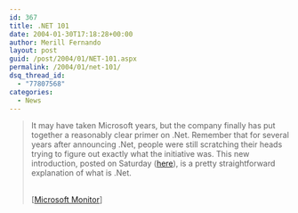 ```yaml
---
id: 367
title: .NET 101
date: 2004-01-30T17:18:28+00:00
author: Merill Fernando
layout: post
guid: /post/2004/01/NET-101.aspx
permalink: /2004/01/net-101/
dsq_thread_id:
  - "77807568"
categories:
  - News
---
```

<body xmlns="http://www.w3.org/1999/xhtml">
    <div class="Section1">
        <blockquote style='margin-top:5.0pt;margin-bottom:5.0pt'> 
        <p>
            It may have taken Microsoft years, but the company finally has put together a reasonably
            clear primer on .Net. Remember that for several years after announcing .Net, people
            were still scratching their heads trying to figure out exactly what the initiative
            was. This new introduction, posted on Saturday (<a href="http://www.microsoft.com/net/basics/whatis.asp" title="http://www.microsoft.com/net/basics/whatis.asp">here</a>),
            is a pretty straightforward explanation of what is .Net.
        </p>
        <p class="MsoNormal">
            <br />
            [<a href="http://www.microsoftmonitor.com/archives/002225.html">Microsoft Monitor</a>]
        </p>
        </blockquote>
    </div>
</body>